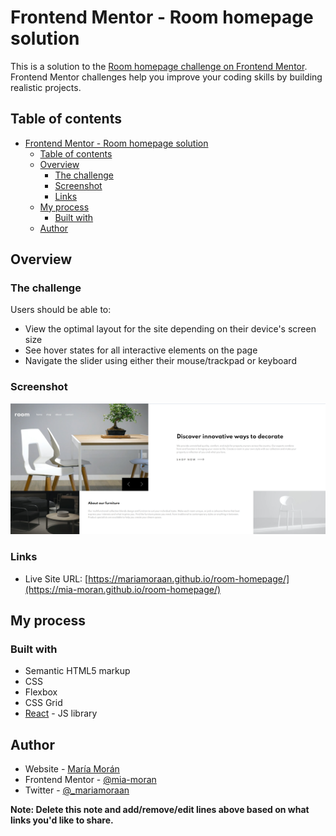 # Frontend Mentor - Room homepage solution

This is a solution to the [Room homepage challenge on Frontend Mentor](https://www.frontendmentor.io/challenges/room-homepage-BtdBY_ENq). Frontend Mentor challenges help you improve your coding skills by building realistic projects. 

## Table of contents

- [Frontend Mentor - Room homepage solution](#frontend-mentor---room-homepage-solution)
  - [Table of contents](#table-of-contents)
  - [Overview](#overview)
    - [The challenge](#the-challenge)
    - [Screenshot](#screenshot)
    - [Links](#links)
  - [My process](#my-process)
    - [Built with](#built-with)
  - [Author](#author)


## Overview

### The challenge

Users should be able to:

- View the optimal layout for the site depending on their device's screen size
- See hover states for all interactive elements on the page
- Navigate the slider using either their mouse/trackpad or keyboard

### Screenshot

![](./screenshot.png)


### Links

- Live Site URL: [https://mariamoraan.github.io/room-homepage/](https://mia-moran.github.io/room-homepage/)

## My process

### Built with

- Semantic HTML5 markup
- CSS
- Flexbox
- CSS Grid
- [React](https://reactjs.org/) - JS library



## Author

- Website - [María Morán](https://www.mariamoran.com)
- Frontend Mentor - [@mia-moran](https://www.frontendmentor.io/profile/mia-moran)
- Twitter - [@_mariamoraan](https://www.twitter.com/_mariamoraan)

**Note: Delete this note and add/remove/edit lines above based on what links you'd like to share.**

